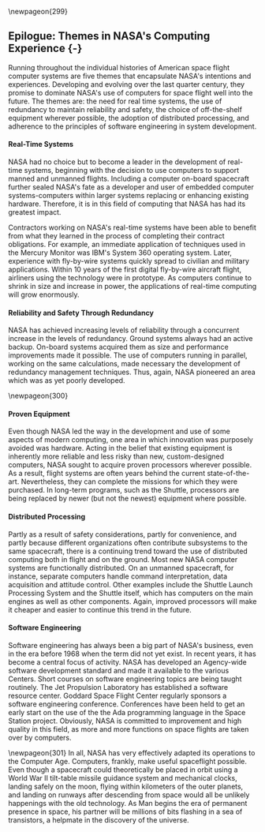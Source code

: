 \newpageon{299}

## Epilogue: Themes in NASA's Computing Experience {-}

Running throughout the individual histories of American
space flight computer systems are five themes that encapsulate NASA's
intentions and experiences. Developing and evolving over the last
quarter century, they promise to dominate NASA's use of computers for
space flight well into the future. The themes are: the need for real
time systems, the use of redundancy to maintain reliability and safety,
the choice of off-the-shelf equipment wherever possible, the adoption of
distributed processing, and adherence to the principles of software
engineering in system development.

#### Real-Time Systems

NASA had no choice but to become a leader in the development of
real-time systems, beginning with the decision to use computers to
support manned and unmanned flights. Including a computer on-board
spacecraft further sealed NASA's fate as a developer and user of
embedded computer systems-computers within larger systems replacing or
enhancing existing hardware. Therefore, it is in this field of computing
that NASA has had its greatest impact.

Contractors working on NASA's real-time systems have been able to
benefit from what they learned in the process of completing their
contract obligations. For example, an immediate application of
techniques used in the Mercury Monitor was IBM's System 360 operating
system. Later, experience with fly-by-wire systems quickly spread to
civilian and military applications. Within 10 years of the first digital
fly-by-wire aircraft flight, airliners using the technology were in
prototype. As computers continue to shrink in size and increase in
power, the applications of real-time computing will grow enormously.

#### Reliability and Safety Through Redundancy

NASA has achieved increasing levels of reliability through a concurrent
increase in the levels of redundancy. Ground systems always had an
active backup. On-board systems acquired them as size and performance
improvements made it possible. The use of computers running in parallel,
working on the same calculations, made necessary the development of
redundancy management techniques. Thus, again, NASA pioneered an area
which was as yet poorly developed.

\newpageon{300}

#### Proven Equipment

Even though NASA led the way in the development and use of
some aspects of modern computing, one area in which innovation was
purposely avoided was hardware. Acting in the belief that existing
equipment is inherently more reliable and less risky than new,
custom-designed computers, NASA sought to acquire proven processors
wherever possible. As a result, flight systems are often years behind
the current state-of-the-art. Nevertheless, they can complete the
missions for which they were purchased. In long-term programs, such as
the Shuttle, processors are being replaced by newer (but not the newest)
equipment where possible.

#### Distributed Processing

Partly as a result of safety considerations, partly for convenience, and
partly because different organizations often contribute subsystems to
the same spacecraft, there is a continuing trend toward the use of
distributed computing both in flight and on the ground. Most new NASA
computer systems are functionally distributed. On an unmanned
spacecraft, for instance, separate computers handle command
interpretation, data acquisition and attitude control. Other examples
include the Shuttle Launch Processing System and the Shuttle itself,
which has computers on the main engines as well as other components.
Again, improved processors will make it cheaper and easier to continue
this trend in the future.

#### Software Engineering

Software engineering has always been a big part of NASA's business, even
in the era before 1968 when the term did not yet exist. In recent years,
it has become a central focus of activity. NASA has developed an
Agency-wide software development standard and made it available to the
various Centers. Short courses on software engineering topics are being
taught routinely. The Jet Propulsion Laboratory has established a
software resource center. Goddard Space Flight Center regularly sponsors
a software engineering conference. Conferences have been held to get an
early start on the use of the the Ada programming language in the Space
Station project. Obviously, NASA is committed to improvement and high
quality in this field, as more and more functions on space flights are
taken over by computers.

\newpageon{301} In all, NASA has very effectively adapted its operations to
the Computer Age. Computers, frankly, make useful spaceflight possible.
Even though a spacecraft could theoretically be placed in orbit using a
World War II tilt-table missile guidance system and mechanical clocks,
landing safely on the moon, flying within kilometers of the outer
planets, and landing on runways after descending from space would all be
unlikely happenings with the old technology. As Man begins the era of
permanent presence in space, his partner will be millions of bits
flashing in a sea of transistors, a helpmate in the discovery of the
universe.
